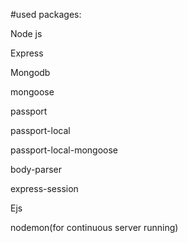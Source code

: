 #used packages:

 Node js

Express

Mongodb

mongoose

passport

passport-local

passport-local-mongoose

body-parser

express-session

Ejs

nodemon(for continuous server running)
